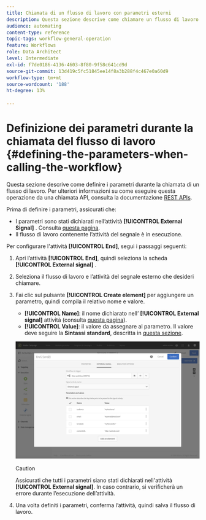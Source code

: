 ```yaml
---
title: Chiamata di un flusso di lavoro con parametri esterni
description: Questa sezione descrive come chiamare un flusso di lavoro con parametri esterni.
audience: automating
content-type: reference
topic-tags: workflow-general-operation
feature: Workflows
role: Data Architect
level: Intermediate
exl-id: f7de0186-4136-4603-8f80-9f58c641cd9d
source-git-commit: 13d419c5fc51845ee14f8a3b288f4c467e0a60d9
workflow-type: tm+mt
source-wordcount: '188'
ht-degree: 13%

---
```


# Definizione dei parametri durante la chiamata del flusso di lavoro {#defining-the-parameters-when-calling-the-workflow}

Questa sezione descrive come definire i parametri durante la chiamata di un flusso di lavoro. Per ulteriori informazioni su come eseguire questa operazione da una chiamata API, consulta la documentazione [REST APIs](../../api/using/triggering-a-signal-activity.md).

Prima di definire i parametri, assicurati che:

* I parametri sono stati dichiarati nell’attività **[!UICONTROL External Signal]** . Consulta [questa pagina](../../automating/using/declaring-parameters-external-signal.md).
* Il flusso di lavoro contenente l’attività del segnale è in esecuzione.

Per configurare l&#39;attività **[!UICONTROL End]**, segui i passaggi seguenti:

1. Apri l’attività **[!UICONTROL End]**, quindi seleziona la scheda **[!UICONTROL External signal]** .
1. Seleziona il flusso di lavoro e l’attività del segnale esterno che desideri chiamare.
1. Fai clic sul pulsante **[!UICONTROL Create element]** per aggiungere un parametro, quindi compila il relativo nome e valore.

   * **[!UICONTROL Name]**: il nome dichiarato nell’ **[!UICONTROL External signal]** attività (consulta  [questa pagina](../../automating/using/declaring-parameters-external-signal.md)).
   * **[!UICONTROL Value]**: il valore da assegnare al parametro. Il valore deve seguire la **Sintassi standard**, descritta in [questa sezione](../../automating/using/advanced-expression-editing.md#standard-syntax).

   ![](assets/extsignal_definingparameters_2.png)

   >[!CAUTION]
   >
   >Assicurati che tutti i parametri siano stati dichiarati nell&#39;attività **[!UICONTROL External signal]**. In caso contrario, si verificherà un errore durante l’esecuzione dell’attività.

1. Una volta definiti i parametri, conferma l’attività, quindi salva il flusso di lavoro.
